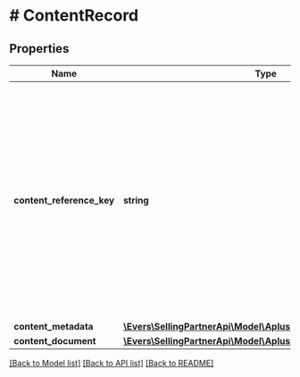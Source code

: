 # # ContentRecord

## Properties

Name | Type | Description | Notes
------------ | ------------- | ------------- | -------------
**content_reference_key** | **string** | A unique reference key for the A+ Content document. A content reference key cannot form a permalink and may change in the future. A content reference key is not guaranteed to match any A+ content identifier. |
**content_metadata** | [**\Evers\SellingPartnerApi\Model\AplusContent\ContentMetadata**](ContentMetadata.md) |  | [optional]
**content_document** | [**\Evers\SellingPartnerApi\Model\AplusContent\ContentDocument**](ContentDocument.md) |  | [optional]

[[Back to Model list]](../../README.md#models) [[Back to API list]](../../README.md#endpoints) [[Back to README]](../../README.md)
